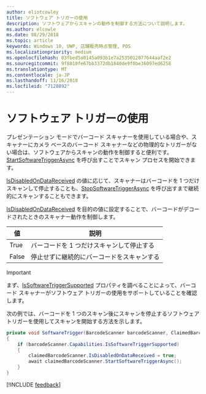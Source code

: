 ```yaml
---
author: eliotcowley
title: ソフトウェア トリガーの使用
description: ソフトウェアからスキャンの動作を制御する方法について説明します。
ms.author: elcowle
ms.date: 08/29/2018
ms.topic: article
keywords: Windows 10, UWP, 店舗販売時点管理, POS
ms.localizationpriority: medium
ms.openlocfilehash: 03fbed5a0145a093b1e7a2535012077644aaf2e2
ms.sourcegitcommit: 9f8010fe67bb3372db1840de9f0be36097ed6258
ms.translationtype: MT
ms.contentlocale: ja-JP
ms.lasthandoff: 11/16/2018
ms.locfileid: "7128892"
---
```

# <a name="use-a-software-trigger"></a>ソフトウェア トリガーの使用

プレゼンテーション モードでバーコード スキャナーを使用している場合や、スキャナーにカメラ ベースのバーコード スキャナーなどの物理的なトリガーがない場合は、ソフトウェアからスキャンの動作を制御すると便利です。 [StartSoftwareTriggerAsync](https://docs.microsoft.com/uwp/api/windows.devices.pointofservice.claimedbarcodescanner.startsoftwaretriggerasync#Windows_Devices_PointOfService_ClaimedBarcodeScanner_StartSoftwareTriggerAsync) を呼び出すことでスキャン プロセスを開始できます。

[IsDisabledOnDataReceived](https://docs.microsoft.com/uwp/api/windows.devices.pointofservice.claimedbarcodescanner.isdisabledondatareceived#Windows_Devices_PointOfService_ClaimedBarcodeScanner_IsDisabledOnDataReceived) の値に応じて、スキャナーはバーコードを 1 つだけスキャンして停止することも、[StopSoftwareTriggerAsync](https://docs.microsoft.com/uwp/api/windows.devices.pointofservice.claimedbarcodescanner.stopsoftwaretriggerasync#Windows_Devices_PointOfService_ClaimedBarcodeScanner_StopSoftwareTriggerAsync) を呼び出すまで継続的にスキャンすることもできます。

[IsDisabledOnDataReceived](https://docs.microsoft.com/uwp/api/windows.devices.pointofservice.claimedbarcodescanner.isdisabledondatareceived#Windows_Devices_PointOfService_ClaimedBarcodeScanner_IsDisabledOnDataReceived) を目的の値に設定することで、バーコードがデコードされたときのスキャナー動作を制御します。

| 値 | 説明 |
| ----- | ----------- |
| True   | バーコードを 1 つだけスキャンして停止する |
| False  | 停止せずに継続的にバーコードをスキャンする |


> [!Important]
> まず、[IsSoftwareTriggerSupported](https://docs.microsoft.com/uwp/api/windows.devices.pointofservice.barcodescannercapabilities.issoftwaretriggersupported#Windows_Devices_PointOfService_BarcodeScannerCapabilities_IsSoftwareTriggerSupported) プロパティを調べることによって、バーコード スキャナーがソフトウェア トリガーの使用をサポートしていることを確認します。

次の例では、バーコードを 1 つのスキャン後にスキャンを停止するソフトウェア トリガーを使用してスキャンを開始する方法を示します。

```cs
private void SoftwareTrigger(BarcodeScanner barcodeScanner, ClaimedBarcodeScanner claimedBarcodeScanner) 
{
    if (barcodeScanner.Capabilities.IsSoftwareTriggerSupported)
    {
        claimedBarcodeScanner.IsDisabledOnDataReceived = true;
        await claimedBarcodeScanner.StartSoftwareTriggerAsync();
    }
}
```

[!INCLUDE [feedback](./includes/pos-feedback.md)]